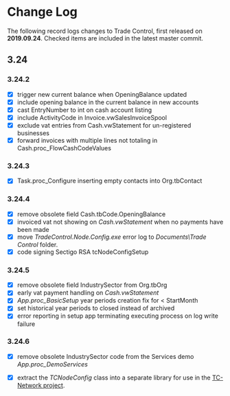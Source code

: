 # Change Log

The following record logs changes to Trade Control, first released on **2019.09.24**. Checked items are included in the latest master commit.

## 3.24

### 3.24.2

- [x] trigger new current balance when OpeningBalance updated 
- [x] include opening balance in the current balance in new accounts
- [x] cast EntryNumber to int on cash account listing
- [x] include ActivityCode in Invoice.vwSalesInvoiceSpool
- [x] exclude vat entries from Cash.vwStatement for un-registered businesses
- [x] forward invoices with multiple lines not totaling in Cash.proc_FlowCashCodeValues

### 3.24.3

- [x] Task.proc_Configure inserting empty contacts into Org.tbContact

### 3.24.4

- [x] remove obsolete field Cash.tbCode.OpeningBalance
- [x] invoiced vat not showing on _Cash.vwStatement_ when no payments have been made 
- [x] move _TradeControl.Node.Config.exe_ error log to _Documents\Trade Control_ folder.
- [x] code signing Sectigo RSA tcNodeConfigSetup 

### 3.24.5

- [x] remove obsolete field IndustrySector from Org.tbOrg
- [x] early vat payment handling on _Cash.vwStatement_
- [x] _App.proc_BasicSetup_ year periods creation fix for < StartMonth
- [x] set historical year periods to closed instead of archived
- [x] error reporting in setup app terminating executing process on log write failure

### 3.24.6

- [x] remove obsolete IndustrySector code from the Services demo _App.proc_DemoServices_
- [x] extract the _TCNodeConfig_ class into a separate library for use in the [TC-Network project](https://github.com/tradecontrol/tc-network).

